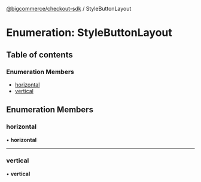 [@bigcommerce/checkout-sdk](../README.md) / StyleButtonLayout

# Enumeration: StyleButtonLayout

## Table of contents

### Enumeration Members

- [horizontal](StyleButtonLayout.md#horizontal)
- [vertical](StyleButtonLayout.md#vertical)

## Enumeration Members

### horizontal

• **horizontal**

___

### vertical

• **vertical**
